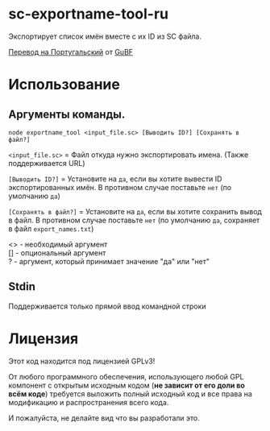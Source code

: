 # sc-exportname-tool-ru
Экспортирует список имён вместе с их ID из SC файла.

[Перевод на Португальский](https://github.com/FourCinnamon0/sc-exportname-tool/tree/portugese) от [GuBF](https://github.com/GuBF)
# Использование
## Аргументы команды.
`node exportname_tool <input_file.sc> [Выводить ID?] [Сохранять в файл?]`

`<input_file.sc>`  =  Файл откуда нужно экспортировать имена. (Также поддерживается URL)

`[Выводить ID?]`        = Установите на `да`, если вы хотите вывести ID экспортированных имён. В противном случае поставьте `нет` (по умолчанию `да`)

`[Сохранять в файл?]`        = Установите на `да`, если вы хотите сохранить вывод в файл. В противном случае поставьте `нет` (по умолчанию `да`, сохраняет в файл `export_names.txt`)

	
\<\> - необходимый аргумент<br>
\[\] - опциональный аргумент<br>
? - аргумент, который принимает значение "да" или "нет"

## Stdin
Поддерживается только прямой ввод командной строки

# Лицензия
Этот код находится под лицензией GPLv3!

От любого программного обеспечения, использующего любой GPL компонент с открытым исходным кодом (**не зависит от его доли во всём коде**) требуется выложить полный исходный код и все права на модификацию и распространения всего кода.

И пожалуйста, не делайте вид что вы разработали это.

